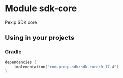 # Module sdk-core

Pexip SDK core

## Using in your projects

### Gradle

```kotlin
dependencies {
    implementation("com.pexip.sdk:sdk-core:0.17.4")
}
```
